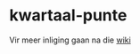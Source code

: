 # kwartaal-punte
Vir meer inliging gaan na die [wiki](https://github.com/JanusErasmus/kwartaal-punte/wiki)

